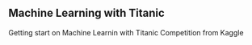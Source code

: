 ## Machine Learning with Titanic

Getting start on Machine Learnin with Titanic Competition from Kaggle
